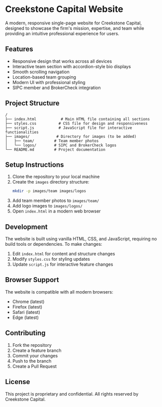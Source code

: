 # Creekstone Capital Website

A modern, responsive single-page website for Creekstone Capital, designed to showcase the firm's mission, expertise, and team while providing an intuitive professional experience for users.

## Features

- Responsive design that works across all devices
- Interactive team section with accordion-style bio displays
- Smooth scrolling navigation
- Location-based team grouping
- Modern UI with professional styling
- SIPC member and BrokerCheck integration

## Project Structure

```
/
├── index.html           # Main HTML file containing all sections
├── styles.css          # CSS file for design and responsiveness
├── script.js           # JavaScript file for interactive functionalities
├── images/            # Directory for images (to be added)
│   ├── team/         # Team member photos
│   └── logos/        # SIPC and BrokerCheck logos
└── README.md         # Project documentation
```

## Setup Instructions

1. Clone the repository to your local machine
2. Create the `images` directory structure:
   ```bash
   mkdir -p images/team images/logos
   ```
3. Add team member photos to `images/team/`
4. Add logo images to `images/logos/`
5. Open `index.html` in a modern web browser

## Development

The website is built using vanilla HTML, CSS, and JavaScript, requiring no build tools or dependencies. To make changes:

1. Edit `index.html` for content and structure changes
2. Modify `styles.css` for styling updates
3. Update `script.js` for interactive feature changes

## Browser Support

The website is compatible with all modern browsers:
- Chrome (latest)
- Firefox (latest)
- Safari (latest)
- Edge (latest)

## Contributing

1. Fork the repository
2. Create a feature branch
3. Commit your changes
4. Push to the branch
5. Create a Pull Request

## License

This project is proprietary and confidential. All rights reserved by Creekstone Capital. 